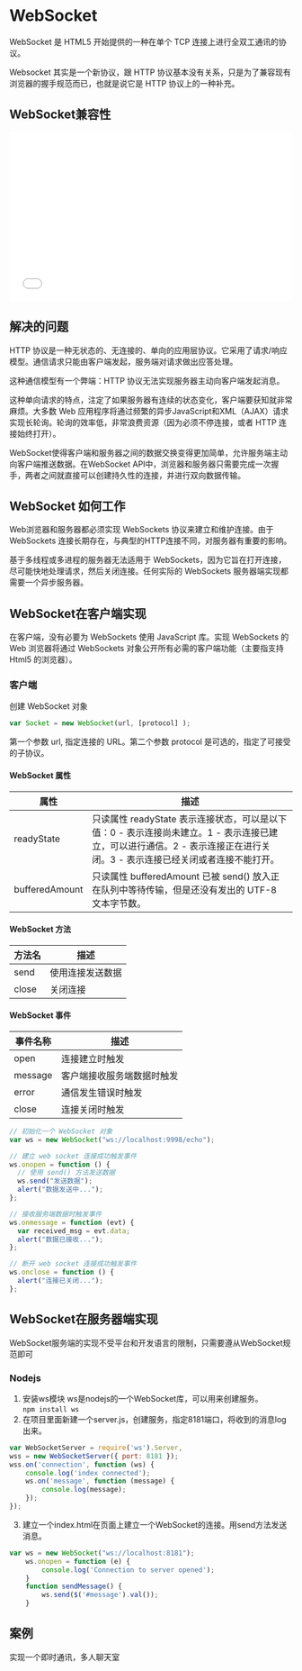 # WebSocket
WebSocket 是 HTML5 开始提供的一种在单个 TCP 连接上进行全双工通讯的协议。        

Websocket 其实是一个新协议，跟 HTTP 协议基本没有关系，只是为了兼容现有浏览器的握手规范而已，也就是说它是 HTTP 协议上的一种补充。          

## WebSocket兼容性
<iframe style="width:100%; min-height: 300px;" src="caniuse/1.html?style=es5" frameborder="0"></iframe>

## 解决的问题
HTTP 协议是一种无状态的、无连接的、单向的应用层协议。它采用了请求/响应模型。通信请求只能由客户端发起，服务端对请求做出应答处理。

这种通信模型有一个弊端：HTTP 协议无法实现服务器主动向客户端发起消息。

这种单向请求的特点，注定了如果服务器有连续的状态变化，客户端要获知就非常麻烦。大多数 Web 应用程序将通过频繁的异步JavaScript和XML（AJAX）请求实现长轮询。轮询的效率低，非常浪费资源（因为必须不停连接，或者 HTTP 连接始终打开）。        

WebSocket使得客户端和服务器之间的数据交换变得更加简单，允许服务端主动向客户端推送数据。在WebSocket API中，浏览器和服务器只需要完成一次握手，两者之间就直接可以创建持久性的连接，并进行双向数据传输。

## WebSocket 如何工作
Web浏览器和服务器都必须实现 WebSockets 协议来建立和维护连接。由于 WebSockets 连接长期存在，与典型的HTTP连接不同，对服务器有重要的影响。

基于多线程或多进程的服务器无法适用于 WebSockets，因为它旨在打开连接，尽可能快地处理请求，然后关闭连接。任何实际的 WebSockets 服务器端实现都需要一个异步服务器。

## WebSocket在客户端实现
在客户端，没有必要为 WebSockets 使用 JavaScript 库。实现 WebSockets 的 Web 浏览器将通过 WebSockets 对象公开所有必需的客户端功能（主要指支持 Html5 的浏览器）。         

### 客户端
创建 WebSocket 对象
```js
var Socket = new WebSocket(url, [protocol] );
```        
第一个参数 url, 指定连接的 URL。第二个参数 protocol 是可选的，指定了可接受的子协议。
#### WebSocket 属性
| 属性 | 描述 |
| ---- | ---- |
| readyState | 只读属性 readyState 表示连接状态，可以是以下值：0 - 表示连接尚未建立。1 - 表示连接已建立，可以进行通信。2 - 表示连接正在进行关闭。3 - 表示连接已经关闭或者连接不能打开。  |
|  bufferedAmount  |  只读属性 bufferedAmount 已被 send() 放入正在队列中等待传输，但是还没有发出的 UTF-8 文本字节数。 |

#### WebSocket 方法
| 方法名 | 描述 |
| ---- | ---- |
| send | 使用连接发送数据 |
|  close |  关闭连接  |

#### WebSocket 事件
| 事件名称 | 描述 |
|---- | ---- |
|  open  | 连接建立时触发  |  
| message  |  客户端接收服务端数据时触发 |
|  error | 通信发生错误时触发  |
|  close | 连接关闭时触发  |

```js
// 初始化一个 WebSocket 对象
var ws = new WebSocket("ws://localhost:9998/echo");

// 建立 web socket 连接成功触发事件
ws.onopen = function () {
  // 使用 send() 方法发送数据
  ws.send("发送数据");
  alert("数据发送中...");
};

// 接收服务端数据时触发事件
ws.onmessage = function (evt) {
  var received_msg = evt.data;
  alert("数据已接收...");
};

// 断开 web socket 连接成功触发事件
ws.onclose = function () {
  alert("连接已关闭...");
};
```

## WebSocket在服务器端实现
WebSocket服务端的实现不受平台和开发语言的限制，只需要遵从WebSocket规范即可                   

### Nodejs
1. 安装ws模块   ws是nodejs的一个WebSocket库，可以用来创建服务。                    
`npm install ws`
2. 在项目里面新建一个server.js，创建服务，指定8181端口，将收到的消息log出来。
```js
var WebSocketServer = require('ws').Server,
wss = new WebSocketServer({ port: 8181 });
wss.on('connection', function (ws) {
    console.log('index connected');
    ws.on('message', function (message) {
        console.log(message);
    });
});
```
3. 建立一个index.html在页面上建立一个WebSocket的连接。用send方法发送消息。
```js
var ws = new WebSocket("ws://localhost:8181");
    ws.onopen = function (e) {
        console.log('Connection to server opened');
    }
    function sendMessage() {
        ws.send($('#message').val());
    }
```


## 案例
实现一个即时通讯，多人聊天室
